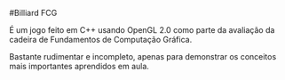 #Billiard FCG

É um jogo feito em C++ usando OpenGL 2.0 como parte da avaliação da cadeira de Fundamentos de Computação Gráfica.

Bastante rudimentar e incompleto, apenas para demonstrar os conceitos mais importantes aprendidos em aula.